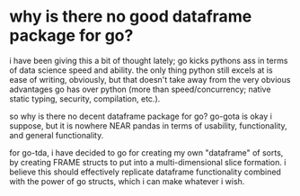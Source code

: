 # why is there no good dataframe package for go?

i have been giving this a bit of thought lately; go kicks pythons ass in terms of data science speed and ability. the only thing python still excels at is ease of writing, obviously, but that doesn't take away from the very obvious advantages go has over python (more than speed/concurrency; native static typing, security, compilation, etc.). 

so why is there no decent dataframe package for go? go-gota is okay i suppose, but it is nowhere NEAR pandas in terms of usability, functionality, and general functionality.

for go-tda, i have decided to go for creating my own "dataframe" of sorts, by creating FRAME structs to put into a multi-dimensional slice formation. i believe this should effectively replicate dataframe functionality combined with the power of go structs, which i can make whatever i wish.
